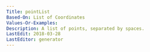 ```yaml
---
Title: pointList
Based-On: List of Coordinates
Values-Or-Examples: 
Description: A list of points, separated by spaces.
LastEdit: 2018-03-28
LastEditor: generator
---
```



